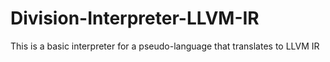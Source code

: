 # Division-Interpreter-LLVM-IR
This is a basic interpreter for a pseudo-language that translates to LLVM IR
